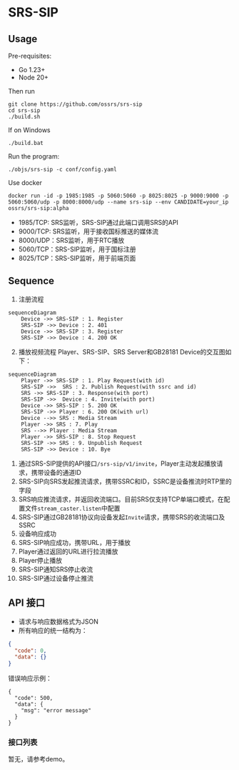 # SRS-SIP

## Usage

Pre-requisites:
- Go 1.23+
- Node 20+

Then run
```
git clone https://github.com/ossrs/srs-sip
cd srs-sip
./build.sh
```

If on Windows
```
./build.bat
```

Run the program:

```
./objs/srs-sip -c conf/config.yaml
```

Use docker
```
docker run -id -p 1985:1985 -p 5060:5060 -p 8025:8025 -p 9000:9000 -p 5060:5060/udp -p 8000:8000/udp --name srs-sip --env CANDIDATE=your_ip ossrs/srs-sip:alpha
```

 - 1985/TCP: SRS监听，SRS-SIP通过此端口调用SRS的API
 - 9000/TCP: SRS监听，用于接收国标推送的媒体流
 - 8000/UDP：SRS监听，用于RTC播放
 - 5060/TCP：SRS-SIP监听，用于国标注册
 - 8025/TCP：SRS-SIP监听，用于前端页面

## Sequence

1. 注册流程
```mermaid
sequenceDiagram
    Device ->> SRS-SIP : 1. Register
    SRS-SIP ->> Device : 2. 401
    Device ->> SRS-SIP : 3. Register
    SRS-SIP ->> Device : 4. 200 OK
```

2. 播放视频流程
Player、SRS-SIP、SRS Server和GB28181 Device的交互图如下：

```mermaid
sequenceDiagram
    Player ->> SRS-SIP : 1. Play Request(with id)
    SRS-SIP ->>  SRS : 2. Publish Request(with ssrc and id)
    SRS ->> SRS-SIP : 3. Response(with port)
    SRS-SIP ->>  Device : 4. Invite(with port)
    Device ->> SRS-SIP : 5. 200 OK
    SRS-SIP ->> Player : 6. 200 OK(with url)
    Device -->> SRS : Media Stream
    Player ->> SRS : 7. Play
    SRS -->> Player : Media Stream
    Player ->> SRS-SIP : 8. Stop Request
    SRS-SIP ->> SRS : 9. Unpublish Request
    SRS-SIP ->> Device : 10. Bye
```

1. 通过SRS-SIP提供的API接口`/srs-sip/v1/invite`，Player主动发起播放请求，携带设备的通道ID
2. SRS-SIP向SRS发起推流请求，携带SSRC和ID，SSRC是设备推流时RTP里的字段
3. SRS响应推流请求，并返回收流端口。目前SRS仅支持TCP单端口模式，在配置文件`stream_caster.listen`中配置
4. SRS-SIP通过GB28181协议向设备发起`Invite`请求，携带SRS的收流端口及SSRC
5. 设备响应成功
6. SRS-SIP响应成功，携带URL，用于播放
7. Player通过返回的URL进行拉流播放
8. Player停止播放
9. SRS-SIP通知SRS停止收流
10. SRS-SIP通过设备停止推流


## API 接口

- 请求与响应数据格式为JSON
- 所有响应的统一结构为：
```json
{
  "code": 0,
  "data": {}
}
```

错误响应示例：
```
{
  "code": 500,
  "data": {
    "msg": "error message"
  }
}
```

### 接口列表

暂无，请参考demo。
